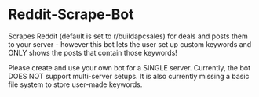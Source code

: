 # Reddit-Scrape-Bot
Scrapes Reddit (default is set to r/buildapcsales) for deals and posts them to your server - however this bot lets the user set up custom keywords and ONLY shows the posts that contain those keywords!

Please create and use your own bot for a SINGLE server. Currently, the bot DOES NOT support multi-server setups. It is also currently missing a basic file system to store user-made keywords.
